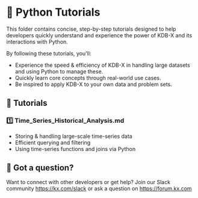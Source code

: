 # 🚀 Python Tutorials

This folder contains concise, step-by-step tutorials designed to help  developers quickly understand and experience the power of KDB-X and its interactions with Python.

By following these tutorials, you'll:
- Experience the speed & efficiency of KDB-X in handling large datasets and using Python to manage these.
- Quickly learn core concepts through real-world use cases.
- Be inspired to apply KDB-X to your own data and problem sets.

## 📖 Tutorials

### 1️⃣ Time_Series_Historical_Analysis.md
- Storing & handling large-scale time-series data
- Efficient querying and filtering
- Using time-series functions and joins via Python

## 🤝 Got a question?
Want to connect with other developers or get help? Join our Slack community https://kx.com/slack or ask a question on https://forum.kx.com
